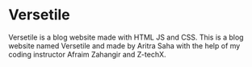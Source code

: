 # Versetile
Versetile is a blog website made with HTML JS and CSS. This is a blog website named Versetile and made by Aritra Saha with the help of my coding instructor Afraim Zahangir and Z-techX. 
